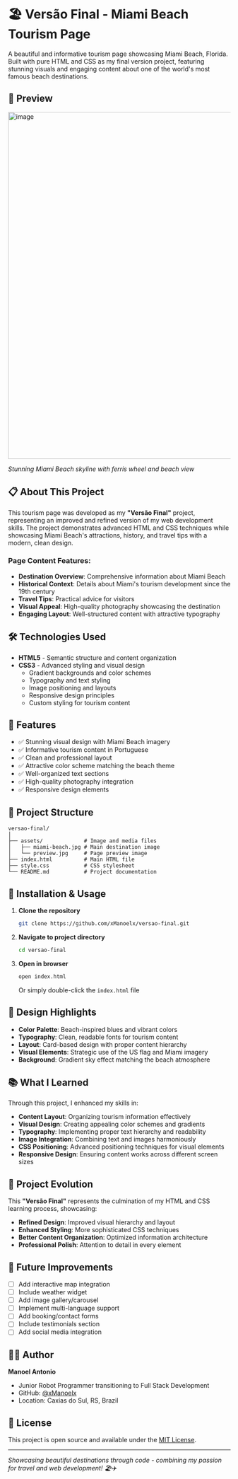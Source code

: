 # 🏖️ Versão Final - Miami Beach Tourism Page

A beautiful and informative tourism page showcasing Miami Beach, Florida. Built with pure HTML and CSS as my final version project, featuring stunning visuals and engaging content about one of the world's most famous beach destinations.

## 📸 Preview

<img width="838" height="785" alt="image" src="https://github.com/user-attachments/assets/76c42faa-27b4-44c9-aa0d-5775bea82b82" />

*Stunning Miami Beach skyline with ferris wheel and beach view*

## 📋 About This Project

This tourism page was developed as my **"Versão Final"** project, representing an improved and refined version of my web development skills. The project demonstrates advanced HTML and CSS techniques while showcasing Miami Beach's attractions, history, and travel tips with a modern, clean design.

### Page Content Features:
- **Destination Overview**: Comprehensive information about Miami Beach
- **Historical Context**: Details about Miami's tourism development since the 19th century
- **Travel Tips**: Practical advice for visitors
- **Visual Appeal**: High-quality photography showcasing the destination
- **Engaging Layout**: Well-structured content with attractive typography

## 🛠️ Technologies Used

- **HTML5** - Semantic structure and content organization
- **CSS3** - Advanced styling and visual design
  - Gradient backgrounds and color schemes
  - Typography and text styling
  - Image positioning and layouts
  - Responsive design principles
  - Custom styling for tourism content

## 🎯 Features

- ✅ Stunning visual design with Miami Beach imagery
- ✅ Informative tourism content in Portuguese
- ✅ Clean and professional layout
- ✅ Attractive color scheme matching the beach theme
- ✅ Well-organized text sections
- ✅ High-quality photography integration
- ✅ Responsive design elements

## 📁 Project Structure

```
versao-final/
│
├── assets/             # Image and media files
│   ├── miami-beach.jpg # Main destination image
│   └── preview.jpg     # Page preview image
├── index.html          # Main HTML file
├── style.css           # CSS stylesheet
└── README.md           # Project documentation
```

## 🔧 Installation & Usage

1. **Clone the repository**
   ```bash
   git clone https://github.com/xManoelx/versao-final.git
   ```

2. **Navigate to project directory**
   ```bash
   cd versao-final
   ```

3. **Open in browser**
   ```bash
   open index.html
   ```
   Or simply double-click the `index.html` file

## 🎨 Design Highlights

- **Color Palette**: Beach-inspired blues and vibrant colors
- **Typography**: Clean, readable fonts for tourism content
- **Layout**: Card-based design with proper content hierarchy
- **Visual Elements**: Strategic use of the US flag and Miami imagery
- **Background**: Gradient sky effect matching the beach atmosphere

## 📚 What I Learned

Through this project, I enhanced my skills in:

- **Content Layout**: Organizing tourism information effectively
- **Visual Design**: Creating appealing color schemes and gradients
- **Typography**: Implementing proper text hierarchy and readability
- **Image Integration**: Combining text and images harmoniously
- **CSS Positioning**: Advanced positioning techniques for visual elements
- **Responsive Design**: Ensuring content works across different screen sizes

## 🌟 Project Evolution

This **"Versão Final"** represents the culmination of my HTML and CSS learning process, showcasing:

- **Refined Design**: Improved visual hierarchy and layout
- **Enhanced Styling**: More sophisticated CSS techniques
- **Better Content Organization**: Optimized information architecture
- **Professional Polish**: Attention to detail in every element

## 🔄 Future Improvements

- [ ] Add interactive map integration
- [ ] Include weather widget
- [ ] Add image gallery/carousel
- [ ] Implement multi-language support
- [ ] Add booking/contact forms
- [ ] Include testimonials section
- [ ] Add social media integration

## 👨‍💻 Author

**Manoel Antonio**
- Junior Robot Programmer transitioning to Full Stack Development
- GitHub: [@xManoelx](https://github.com/xManoelx)
- Location: Caxias do Sul, RS, Brazil

## 📄 License

This project is open source and available under the [MIT License](LICENSE).

---

*Showcasing beautiful destinations through code - combining my passion for travel and web development! 🏖️✈️*
